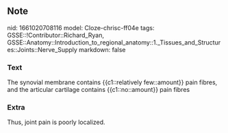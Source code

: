 ## Note
nid: 1661020708116
model: Cloze-chrisc-ff04e
tags: GSSE::!Contributor::Richard_Ryan, GSSE::Anatomy::Introduction_to_regional_anatomy::1._Tissues_and_Structures::Joints::Nerve_Supply
markdown: false

### Text
<div class="toggle">
  The synovial membrane contains {{c1::relatively few::amount}}
  pain fibres, and the articular cartilage contains
  {{c1::no::amount}} pain fibres
</div>

### Extra
<p id="bc880924-3bfc-43d9-aef4-7e025e71f0d1" class="">Thus, joint
pain is poorly localized.
